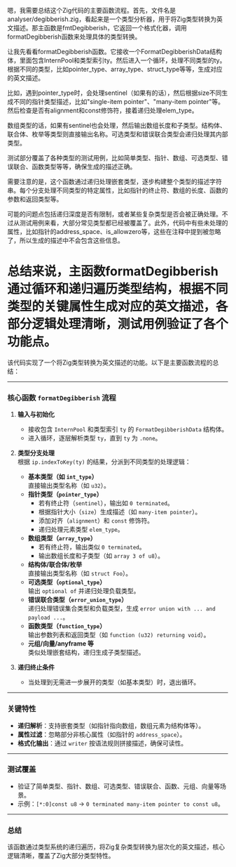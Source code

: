 嗯，我需要总结这个Zig代码的主要函数流程。首先，文件名是analyser/degibberish.zig，看起来是一个类型分析器，用于将Zig类型转换为英文描述。那主函数是fmtDegibberish，它返回一个格式化器，调用formatDegibberish函数来处理具体的类型转换。

让我先看看formatDegibberish函数。它接收一个FormatDegibberishData结构体，里面包含InternPool和类型索引ty。然后进入一个循环，处理不同类型的ty。根据不同的类型，比如pointer_type、array_type、struct_type等等，生成对应的英文描述。

比如，遇到pointer_type时，会处理sentinel（如果有的话），然后根据size不同生成不同的指针类型描述，比如"single-item pointer"、"many-item pointer"等。然后检查是否有alignment和const修饰符，接着递归处理elem_type。

数组类型的话，如果有sentinel也会处理，然后输出数组长度和子类型。结构体、联合体、枚举等类型则直接输出名称。可选类型和错误联合类型会递归处理其内部类型。

测试部分覆盖了各种类型的测试用例，比如简单类型、指针、数组、可选类型、错误联合、函数类型等等，确保生成的描述正确。

需要注意的是，这个函数通过递归处理嵌套类型，逐步构建整个类型的描述字符串。每个分支处理不同类型的特定属性，比如指针的终止符、数组的长度、函数的参数和返回类型等。

可能的问题点包括递归深度是否有限制，或者某些复杂类型是否会被正确处理。不过从测试用例来看，大部分常见类型都已经被覆盖了。此外，代码中有些未处理的属性，比如指针的address_space、is_allowzero等，这些在注释中提到被忽略了，所以生成的描述中不会包含这些信息。

总结来说，主函数formatDegibberish通过循环和递归遍历类型结构，根据不同类型的关键属性生成对应的英文描述，各部分逻辑处理清晰，测试用例验证了各个功能点。
================================================
该代码实现了一个将Zig类型转换为英文描述的功能。以下是主要函数流程的总结：

---

### **核心函数 `formatDegibberish` 流程**
1. **输入与初始化**  
   - 接收包含 `InternPool` 和类型索引 `ty` 的 `FormatDegibberishData` 结构体。
   - 进入循环，逐层解析类型 `ty`，直到 `ty` 为 `.none`。

2. **类型分支处理**  
   根据 `ip.indexToKey(ty)` 的结果，分派到不同类型的处理逻辑：
   - **基本类型（如 `int_type`）**  
     直接输出类型名称（如 `u32`）。
   - **指针类型（`pointer_type`）**  
     - 若有终止符（`sentinel`），输出如 `0 terminated`。
     - 根据指针大小（`size`）生成描述（如 `many-item pointer`）。
     - 添加对齐（`alignment`）和 `const` 修饰符。
     - 递归处理元素类型 `elem_type`。
   - **数组类型（`array_type`）**  
     - 若有终止符，输出类似 `0 terminated`。
     - 输出数组长度和子类型（如 `array 3 of u8`）。
   - **结构体/联合体/枚举**  
     直接输出类型名称（如 `struct Foo`）。
   - **可选类型（`optional_type`）**  
     输出 `optional of` 并递归处理负载类型。
   - **错误联合类型（`error_union_type`）**  
     递归处理错误集合类型和负载类型，生成 `error union with ... and payload ...`。
   - **函数类型（`function_type`）**  
     输出参数列表和返回类型（如 `function (u32) returning void`）。
   - **元组/向量/anyframe 等**  
     类似处理嵌套结构，递归生成子类型描述。

3. **递归终止条件**  
   - 当处理到无需进一步展开的类型（如基本类型）时，退出循环。

---

### **关键特性**
- **递归解析**：支持嵌套类型（如指针指向数组，数组元素为结构体等）。
- **属性过滤**：忽略部分非核心属性（如指针的 `address_space`）。
- **格式化输出**：通过 `writer` 按语法规则拼接描述，确保可读性。

---

### **测试覆盖**
- 验证了简单类型、指针、数组、可选类型、错误联合、函数、元组、向量等场景。
- 示例：`[*:0]const u8` → `0 terminated many-item pointer to const u8`。

---

### **总结**
该函数通过类型系统的递归遍历，将Zig复杂类型转换为层次化的英文描述，核心逻辑清晰，覆盖了Zig大部分类型特性。